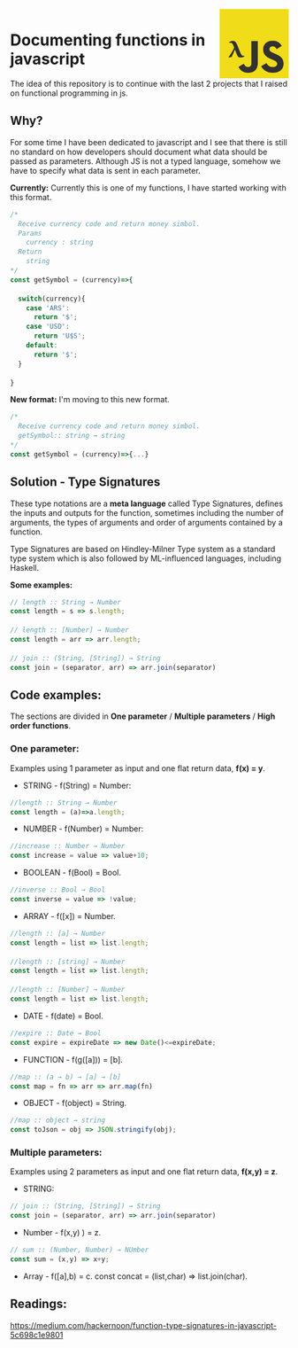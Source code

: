 <img src="https://github.com/damiancipolat/Functional_programming_in_JS/blob/master/doc/fp.png?raw=true" width="125px" align="right" />

# Documenting functions in javascript
The idea of this repository is to continue with the last 2 projects that I raised on functional programming in js.

## Why?
For some time I have been dedicated to javascript and I see that there is still no standard on how developers should document what data should be passed as parameters. Although JS is not a typed language, somehow we have to specify what data is sent in each parameter.

**Currently:** Currently this is one of my functions, I have started working with this format.

```js
/*
  Receive currency code and return money simbol.
  Params
    currency : string
  Return
    string
*/
const getSymbol = (currency)=>{

  switch(currency){
    case 'ARS':
      return '$';
    case 'USD':
      return 'U$S';
    default:
      return '$';
  }
  
}
```

**New format:** I'm moving to this new format.

```js
/*
  Receive currency code and return money simbol.
  getSymbol:: string → string
*/
const getSymbol = (currency)=>{...}
```

## Solution - Type Signatures
These type notations are a **meta language** called Type Signatures, defines the inputs and outputs for the function, sometimes including the number of arguments, the types of arguments and order of arguments contained by a function.

Type Signatures are based on Hindley-Milner Type system as a standard type system which is also followed by ML-influenced languages, including Haskell.

**Some examples:**
```js
// length :: String → Number
const length = s => s.length;

// length :: [Number] → Number
const length = arr => arr.length;

// join :: (String, [String]) → String
const join = (separator, arr) => arr.join(separator)
```

## Code examples:
The sections are divided in **One parameter** / **Multiple parameters** / **High order functions**.

### One parameter:
Examples using 1 parameter as input and one flat return data, **f(x) = y**.

- STRING - f(String) = Number:
```js
//length :: String → Number
const length = (a)=>a.length;
```

- NUMBER - f(Number) = Number:
```js
//increase :: Number → Number
const increase = value => value+10;
```

- BOOLEAN - f(Bool) = Bool.
```js
//inverse :: Bool → Bool
const inverse = value => !value;
```

- ARRAY - f([x]) = Number.
```js
//length :: [a] → Number
const length = list => list.length;

//length :: [string] → Number
const length = list => list.length;

//length :: [Number] → Number
const length = list => list.length;
```

- DATE - f(date) = Bool.
```js
//expire :: Date → Bool
const expire = expireDate => new Date()<=expireDate;
```

- FUNCTION - f(g([a])) = [b].
```js
//map :: (a → b) → [a] → [b]
const map = fn => arr => arr.map(fn)
```

- OBJECT - f(object) = String.
```js
//map :: object → string
const toJson = obj => JSON.stringify(obj);
```

### Multiple parameters:
Examples using 2 parameters as input and one flat return data, **f(x,y) = z**.

- STRING:
```js
// join :: (String, [String]) → String
const join = (separator, arr) => arr.join(separator)
```

- Number - f(x,y) ) = z.
```js
// sum :: (Number, Number) → NUmber
const sum = (x,y) => x+y;
```

- Array - f([a],b) = c.
const concat = (list,char) => list.join(char).



## Readings:
https://medium.com/hackernoon/function-type-signatures-in-javascript-5c698c1e9801
